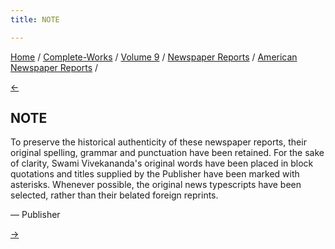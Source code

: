 ```yaml
---
title: NOTE

---
```

<div>

[Home](../../../../index.htm) /
[Complete-Works](../../../complete_works.htm) / [Volume
9](../../volume_9_contents.htm) / [Newspaper
Reports](../newspaper_reports_contents.htm) / [American Newspaper
Reports](american_newspaper_contents.htm) /

[←](../../sayings_and_utterances.htm)

## NOTE

To preserve the historical authenticity of these newspaper reports,
their original spelling, grammar and punctuation have been retained. For
the sake of clarity, Swami Vivekananda's original words have been placed
in block quotations and titles supplied by the Publisher have been
marked with asterisks. Whenever possible, the original news typescripts
have been selected, rather than their belated foreign reprints.

— Publisher

[→](01_chicago_newspapers_sep_11_1893.htm)

</div>
